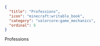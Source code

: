 ```json
{
  "title": "Professions",
  "icon": "minecraft:writable_book", 
  "category": "valorcore:game_mechanics",
  "ordinal": 5
}
```

Professions